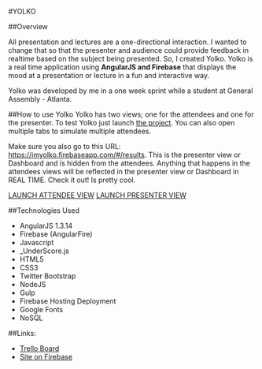 #YOLKO

##Overview

All presentation and lectures are a one-directional interaction. 
I wanted to change that so that the presenter and audience could provide feedback in realtime based on the subject being presented. 
So, I created Yolko. Yolko is a real time application using **AngularJS and Firebase** that displays the mood at a presentation or lecture in a fun and interactive way.

Yolko was developed by me in a one week sprint while a student at General Assembly - Atlanta.

##How to use Yolko
Yolko has two views; one for the attendees and one for the presenter. 
To test Yolko just launch <a href="https://imyolko.firebaseapp.com/">the project</a>. You can also open multiple tabs to simulate multiple attendees. 

Make sure you also go to this URL: https://imyolko.firebaseapp.com/#/results. This is the presenter view or Dashboard and is hidden from the attendees. 
Anything that happens in the attendees views will be reflected in the presenter view or Dashboard in REAL TIME. Check it out! Is pretty cool.

<a href="https://imyolko.firebaseapp.com/">LAUNCH ATTENDEE VIEW</a>
<a href="https://imyolko.firebaseapp.com/results">LAUNCH PRESENTER VIEW</a>

##Technologies Used

* AngularJS 1.3.14
* Firebase (AngularFire)
* Javascript
* _UnderScore.js
* HTML5
* CSS3
* Twitter Bootstrap
* NodeJS
* Gulp
* Firebase Hosting Deployment
* Google Fonts
* NoSQL

##Links:

* <a href="https://trello.com/b/N42Z9LUl/project-4-yolko">Trello Board</a>
* <a href="https://imyolko.firebaseapp.com/">Site on Firebase</a>




